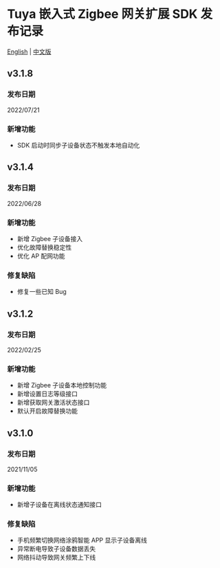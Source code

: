 # Tuya 嵌入式 Zigbee 网关扩展 SDK 发布记录

[English](CHANGELOG.md) | [中文版](CHANGELOG_cn.md)

## v3.1.8

### 发布日期

2022/07/21

### 新增功能

- SDK 启动时同步子设备状态不触发本地自动化


## v3.1.4

### 发布日期

2022/06/28

### 新增功能

- 新增 Zigbee 子设备接入
- 优化故障替换稳定性
- 优化 AP 配网功能

### 修复缺陷

- 修复一些已知 Bug

## v3.1.2

### 发布日期

2022/02/25

### 新增功能

- 新增 Zigbee 子设备本地控制功能
- 新增设置日志等级接口
- 新增获取网关激活状态接口
- 默认开启故障替换功能

## v3.1.0

### 发布日期

2021/11/05

### 新增功能

- 新增子设备在离线状态通知接口

### 修复缺陷

- 手机频繁切换网络涂鸦智能 APP 显示子设备离线
- 异常断电导致子设备数据丢失
- 网络抖动导致网关频繁上下线